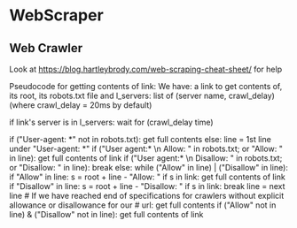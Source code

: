 # WebScraper

## Web Crawler

Look at https://blog.hartleybrody.com/web-scraping-cheat-sheet/ for help

Pseudocode for getting contents of link:
We have: a link to get contents of, its root, its robots.txt file and 
l_servers: list of (server name, crawl_delay) (where crawl_delay = 20ms by default)

if link's server is in l_servers: wait for (crawl_delay time)

if ("User-agent: \*" not in robots.txt): get full contents
else:
    line = 1st line under "User-agent: \*"
    if ("User agent:\* \n Allow: \" in robots.txt; or "Allow: \" in line): get full contents of link
    if ("User agent:\* \n Disallow: \" in robots.txt; or "Disallow: \" in line): break
    else:
        while ("Allow" in line) | ("Disallow" in line):
            if "Allow" in line:
                s = root + line - "Allow: "
                if s in link: get full contents of link
            if "Disallow" in line: 
                s = root + line - "Disallow: "
                if s in link: break
            line = next line
        # If we have reached end of specifications for crawlers without explicit allowance or disallowance for our
        # url: get full contents 
        if ("Allow" not in line) & ("Disallow" not in line):
            get full contents of link
